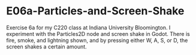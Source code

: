 # E06a-Particles-and-Screen-Shake

Exercise 6a for my C220 class at Indiana University Bloomington. I experiment with the Particles2D node and screen shake in Godot. There is fire, smoke, and lightning shown, and by pressing either W, A, S, or D, the screen shakes a certain amount. 
